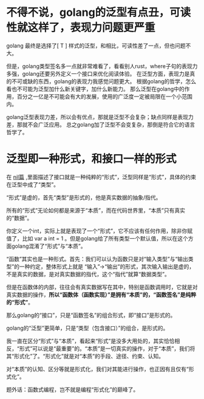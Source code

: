 # 不得不说，golang的泛型有点丑，可读性就这样了，表现力问题更严重
golang 最终是选择了[ T ] 样式的泛型，和<T>相比，可读性差了一点，但也问题不大。

但是，golang类型签名多一点就非常难看了，看看别人rust，where子句的表现力多强，golang还要另外定义一个接口来优化阅读体验。
在泛型方面，表现力是真的不可或缺的东西，golang的表现力我感觉问题更大。
根据golang的哲学，怎么看也不可能为泛型加什么新关键字，加什么新能力。
那么泛型在golang中的作用，百分之一亿是不可能会有大的发展，使用的广泛度一定被局限在一个小范围内。

golang泛型表现力差，所以会有优点，那就是泛型不会复杂；缺点同样是表现力差，那就不会广泛应用。
总之golang加了泛型不会变复杂，那倒是符合它的语言哲学了。

# 泛型即一种形式，和接口一样的形式
在 [nil篇](nil.md) ,里面描述了接口就是一种纯粹的“形式”，泛型同样是“形式”，具体的约束在泛型中成了“类型”。

“形式”是虚的，首先“类型”是形式的，他是真实数据的抽象/指代。

所有的“形式”无论如何都是来源于“本质”，而在代码世界里，“本质”只有真实的“数据”。

你定义一个int，实际上就是表现了一个“形式”，它不应该有任何作用，除非你赋值了，比如 var a int = 1 。但是golang给了所有类型一个默认值，所以在这个方面golang混淆了“形式”与“本质”。

“函数”其实也是一种形式。首先：我们可以认为函数只是对“输入类型”与“输出类型”的一种约定，整体形式上就是 “输入”->“输出”的形式，其次输入输出是虚的，不是真实的数据，是对真实数据的指代，这个“指代”就算“数据类型”。

但是在函数体的内部，往往会有真实数据写在其中，特别是函数调用时，它就是对真实数据的操作，**所以“函数体（函数实现）”是拥有“本质”的，“函数签名”是纯粹的“形式”**。

那么golang的“接口”，只是“函数签名”的组合形式，即“接口”是形式的。

golang的“泛型”更简单，只是“类型（包含接口）”的组合，是形式的。

我一直在区分“形式”与“本质”，看起来“形式”是没多大用处的，其实恰恰相反，“形式”可以说是“最重要”的。“本质”是一切真实的操作，对于“本质”，我们将其“形式化”了。“形式化”就是对“本质”的手段、途径、约束、认知。

对“本质”的认知、区分等就是形式化，我们对其能进行操作，也正因有且仅有“形式化”。

题外话：函数式编程，岂不就是编程“形式化”的巅峰了。



